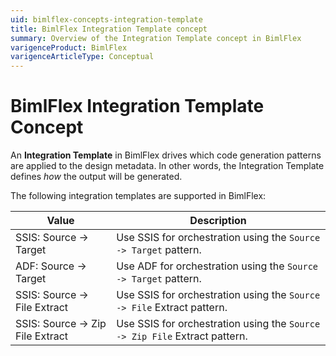 ```yaml
---
uid: bimlflex-concepts-integration-template
title: BimlFlex Integration Template concept
summary: Overview of the Integration Template concept in BimlFlex
varigenceProduct: BimlFlex
varigenceArticleType: Conceptual
---
```

# BimlFlex Integration Template Concept

An **Integration Template** in BimlFlex drives which code generation patterns are applied to the design metadata. In other words, the Integration Template defines *how* the output will be generated.

The following integration templates are supported in BimlFlex:

| Value                            | Description                                                                |
| -------------------------------- | -------------------------------------------------------------------------- |
| SSIS: Source -> Target           | Use SSIS for orchestration using the `Source -> Target` pattern.           |
| ADF: Source -> Target            | Use ADF for orchestration using the `Source -> Target` pattern.            |
| SSIS: Source -> File Extract     | Use SSIS for orchestration using the `Source -> File` Extract pattern.     |
| SSIS: Source -> Zip File Extract | Use SSIS for orchestration using the `Source -> Zip File` Extract pattern. |
